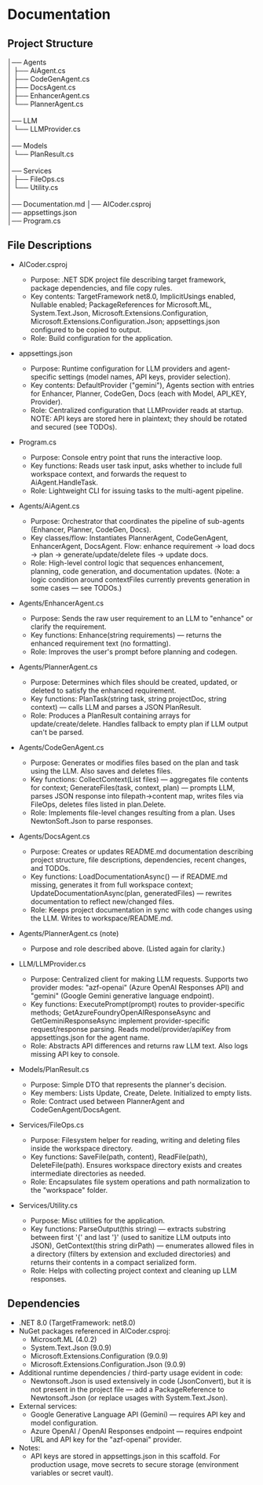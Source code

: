 # Documentation

## Project Structure
│── Agents  
│   ├── AiAgent.cs  
│   ├── CodeGenAgent.cs  
│   ├── DocsAgent.cs  
│   ├── EnhancerAgent.cs  
│   └── PlannerAgent.cs  
│  
│── LLM  
│   └── LLMProvider.cs  
│  
│── Models  
│   └── PlanResult.cs  
│  
│── Services  
│   ├── FileOps.cs  
│   └── Utility.cs  
│  
│── Documentation.md
│── AICoder.csproj  
│── appsettings.json  
│── Program.cs

## File Descriptions

- AICoder.csproj  
  - Purpose: .NET SDK project file describing target framework, package dependencies, and file copy rules.  
  - Key contents: TargetFramework net8.0, ImplicitUsings enabled, Nullable enabled; PackageReferences for Microsoft.ML, System.Text.Json, Microsoft.Extensions.Configuration, Microsoft.Extensions.Configuration.Json; appsettings.json configured to be copied to output.  
  - Role: Build configuration for the application.

- appsettings.json  
  - Purpose: Runtime configuration for LLM providers and agent-specific settings (model names, API keys, provider selection).  
  - Key contents: DefaultProvider ("gemini"), Agents section with entries for Enhancer, Planner, CodeGen, Docs (each with Model, API_KEY, Provider).  
  - Role: Centralized configuration that LLMProvider reads at startup. NOTE: API keys are stored here in plaintext; they should be rotated and secured (see TODOs).

- Program.cs  
  - Purpose: Console entry point that runs the interactive loop.  
  - Key functions: Reads user task input, asks whether to include full workspace context, and forwards the request to AiAgent.HandleTask.  
  - Role: Lightweight CLI for issuing tasks to the multi-agent pipeline.

- Agents/AiAgent.cs  
  - Purpose: Orchestrator that coordinates the pipeline of sub-agents (Enhancer, Planner, CodeGen, Docs).  
  - Key classes/flow: Instantiates PlannerAgent, CodeGenAgent, EnhancerAgent, DocsAgent. Flow: enhance requirement → load docs → plan → generate/update/delete files → update docs.  
  - Role: High-level control logic that sequences enhancement, planning, code generation, and documentation updates. (Note: a logic condition around contextFiles currently prevents generation in some cases — see TODOs.)

- Agents/EnhancerAgent.cs  
  - Purpose: Sends the raw user requirement to an LLM to "enhance" or clarify the requirement.  
  - Key functions: Enhance(string requirements) — returns the enhanced requirement text (no formatting).  
  - Role: Improves the user's prompt before planning and codegen.

- Agents/PlannerAgent.cs  
  - Purpose: Determines which files should be created, updated, or deleted to satisfy the enhanced requirement.  
  - Key functions: PlanTask(string task, string projectDoc, string context) — calls LLM and parses a JSON PlanResult.  
  - Role: Produces a PlanResult containing arrays for update/create/delete. Handles fallback to empty plan if LLM output can't be parsed.

- Agents/CodeGenAgent.cs  
  - Purpose: Generates or modifies files based on the plan and task using the LLM. Also saves and deletes files.  
  - Key functions: CollectContext(List<string> files) — aggregates file contents for context; GenerateFiles(task, context, plan) — prompts LLM, parses JSON response into filepath→content map, writes files via FileOps, deletes files listed in plan.Delete.  
  - Role: Implements file-level changes resulting from a plan. Uses NewtonSoft.Json to parse responses.

- Agents/DocsAgent.cs  
  - Purpose: Creates or updates README.md documentation describing project structure, file descriptions, dependencies, recent changes, and TODOs.  
  - Key functions: LoadDocumentationAsync() — if README.md missing, generates it from full workspace context; UpdateDocumentationAsync(plan, generatedFiles) — rewrites documentation to reflect new/changed files.  
  - Role: Keeps project documentation in sync with code changes using the LLM. Writes to workspace/README.md.

- Agents/PlannerAgent.cs (note)  
  - Purpose and role described above. (Listed again for clarity.)

- LLM/LLMProvider.cs  
  - Purpose: Centralized client for making LLM requests. Supports two provider modes: "azf-openai" (Azure OpenAI Responses API) and "gemini" (Google Gemini generative language endpoint).  
  - Key functions: ExecutePrompt(prompt) routes to provider-specific methods; GetAzureFoundryOpenAIResponseAsync and GetGeminiResponseAsync implement provider-specific request/response parsing. Reads model/provider/apiKey from appsettings.json for the agent name.  
  - Role: Abstracts API differences and returns raw LLM text. Also logs missing API key to console.

- Models/PlanResult.cs  
  - Purpose: Simple DTO that represents the planner's decision.  
  - Key members: Lists Update, Create, Delete. Initialized to empty lists.  
  - Role: Contract used between PlannerAgent and CodeGenAgent/DocsAgent.

- Services/FileOps.cs  
  - Purpose: Filesystem helper for reading, writing and deleting files inside the workspace directory.  
  - Key functions: SaveFile(path, content), ReadFile(path), DeleteFile(path). Ensures workspace directory exists and creates intermediate directories as needed.  
  - Role: Encapsulates file system operations and path normalization to the "workspace" folder.

- Services/Utility.cs  
  - Purpose: Misc utilities for the application.  
  - Key functions: ParseOutput(this string) — extracts substring between first '{' and last '}' (used to sanitize LLM outputs into JSON), GetContext(this string dirPath) — enumerates allowed files in a directory (filters by extension and excluded directories) and returns their contents in a compact serialized form.  
  - Role: Helps with collecting project context and cleaning up LLM responses.

## Dependencies
- .NET 8.0 (TargetFramework: net8.0)
- NuGet packages referenced in AICoder.csproj:
  - Microsoft.ML (4.0.2)
  - System.Text.Json (9.0.9)
  - Microsoft.Extensions.Configuration (9.0.9)
  - Microsoft.Extensions.Configuration.Json (9.0.9)
- Additional runtime dependencies / third-party usage evident in code:
  - Newtonsoft.Json is used extensively in code (JsonConvert), but it is not present in the project file — add a PackageReference to Newtonsoft.Json (or replace usages with System.Text.Json).
- External services:
  - Google Generative Language API (Gemini) — requires API key and model configuration.
  - Azure OpenAI / OpenAI Responses endpoint — requires endpoint URL and API key for the "azf-openai" provider.
- Notes:
  - API keys are stored in appsettings.json in this scaffold. For production usage, move secrets to secure storage (environment variables or secret vault).